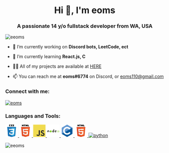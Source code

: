 <h1 align="center">Hi 👋, I'm eoms</h1>
<h3 align="center">A passionate 14 y/o fullstack developer from WA, USA</h3>

<p align="left"> <img src="https://komarev.com/ghpvc/?username=eeoms&label=Profile%20views&color=0e75b6&style=flat" alt="eeoms" /> </p>

- 🔭 I’m currently working on **Discord bots, LeetCode, ect**

- 🌱 I’m currently learning **React.js, C**

- 👨‍💻 All of my projects are available at [HERE](https://www.youtube.com/channel/UCKis3JiI3NP1wX7YXdn53ng/featured)

- 📫 You can reach me at **eoms#6774** on Discord, or eoms110@gmail.com

<h3 align="left">Connect with me:</h3>
<p align="left">
<a href="https://www.youtube.com/channel/UCKis3JiI3NP1wX7YXdn53ng" target="blank"><img align="center" src="https://raw.githubusercontent.com/rahuldkjain/github-profile-readme-generator/master/src/images/icons/Social/youtube.svg" alt="eoms" height="30" width="40" /></a>
</p>

<h3 align="left">Languages and Tools:</h3>
<p align="left"> <a href="https://www.w3schools.com/css/" target="_blank" rel="noreferrer"> <img src="https://raw.githubusercontent.com/devicons/devicon/master/icons/css3/css3-original-wordmark.svg" alt="css3" width="40" height="40"/> </a> <a href="https://www.w3.org/html/" target="_blank" rel="noreferrer"> <img src="https://raw.githubusercontent.com/devicons/devicon/master/icons/html5/html5-original-wordmark.svg" alt="html5" width="40" height="40"/> </a> <a href="https://developer.mozilla.org/en-US/docs/Web/JavaScript" target="_blank" rel="noreferrer"> <img src="https://raw.githubusercontent.com/devicons/devicon/master/icons/javascript/javascript-original.svg" alt="javascript" width="40" height="40"/> </a> <a href="https://nodejs.org" target="_blank" rel="noreferrer"> <img src="https://raw.githubusercontent.com/devicons/devicon/master/icons/nodejs/nodejs-original-wordmark.svg" alt="nodejs" width="40" height="40"/> </a> <a href="" target="_blank" rel="noreferrer"> <img src="https://raw.githubusercontent.com/devicons/devicon/master/icons/c/c-original.svg" alt="C" width="40" height="40"/> </a> <a href="https://www.w3.org/c/" target="_blank" rel="noreferrer"> <img src="https://raw.githubusercontent.com/devicons/devicon/master/icons/html5/html5-original-wordmark.svg" alt="html5" width="40" height="40"/> </a> <a href="https://www.w3.org/c/" target="_blank" rel="noreferrer"> <img src="https://raw.githubusercontent.com/devicons/devicon/master/icons/python/python.svg" alt="python" width="40" height="40"/> </a> </p>

<p><img align="center" src="https://github-readme-stats.vercel.app/api/top-langs?username=eeoms&show_icons=true&locale=en&layout=compact" alt="eeoms" /></p>
